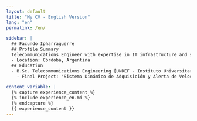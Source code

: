 ```yaml
---
layout: default
title: "My CV - English Version"
lang: "en"
permalink: /en/

sidebar: |
  ## Facundo Ipharraguerre
  ## Profile Summary 
  Telecommunications Engineer with expertise in IT infrastructure and software development. 15+ years in Linux, Windows Server, cloud, networking, and automation. Skilled in security, agile methodologies, and virtualization. Experience working under an ISO 9001 quality management system. Fluent in Spanish (native) and conversational English.
  - Location: Córdoba, Argentina
  ## Education
  - B.Sc. Telecommunications Engineering [UNDEF - Instituto Universitario Aeronáutico (Córdoba, Argentina)]
    - Final Project: "Sistema Dinámico de Adquisición y Alerta de Velocidad para la Concientización de Conductores Vehiculares" (Dynamic Speed Acquisition and Alert System for Driver Awareness).

content_variable: |
  {% capture experience_content %}
  {% include experience_en.md %}
  {% endcapture %}
  {{ experience_content }}
---
```

